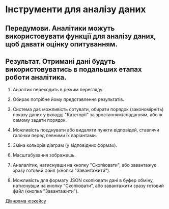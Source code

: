 # Інструменти для аналізу даних

## Передумови. Аналітики можуть використовувати функції для аналізу даних, щоб давати оцінку опитуванням.

## Результат. Отримані дані будуть використовуватись в подальших етапах роботи аналітика.

1. Аналітик переходить в режим перегляду.

2. Обирає потрібне йому представлення результатів.

3. Система дає можливість сотувати, обирати порядок (закономірніть) показу даних у вкладці "Категорії" за зростанням/спаданням, або ж самому задати порядок.

4. Можливість поєднувати або видаляти пункти відповідей, ставлячи галочки перед певними їх варіантами.

5. Зміна кольорів діаграм (у відповідних формах).

6. Масштабування зображешь.

7. Аналалітик, натиснувши на кнопку "Скопіювати", або завантажує зразу готовий файл (кнопка "Завантажити").

8. Можливість для формату JSON скопіювати дані в буфер обміну, натиснувши на кнопку "Скопіювати", або завантажити зразу готовий файл (кнопка "Завантажити").

[Діанрама юзкейсу](https://github.com/ip-85/System-Dynamics/blob/master/Doc/UMLDiagrams/scenarios/analyst/Diagrams/UC2%20-%20Analysis%20Tools.md)
